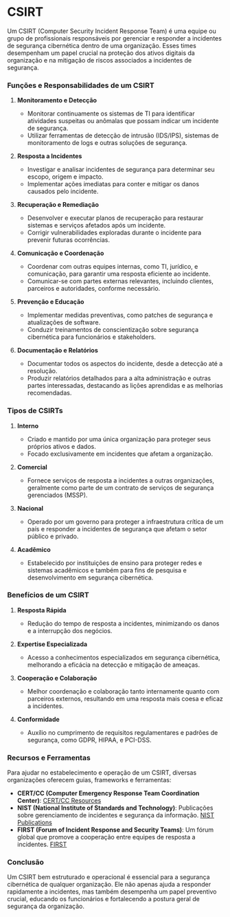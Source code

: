 # CSIRT

Um CSIRT (Computer Security Incident Response Team) é uma equipe ou grupo de profissionais responsáveis por gerenciar e responder a incidentes de segurança cibernética dentro de uma organização. Esses times desempenham um papel crucial na proteção dos ativos digitais da organização e na mitigação de riscos associados a incidentes de segurança.

### Funções e Responsabilidades de um CSIRT

1. **Monitoramento e Detecção**
   - Monitorar continuamente os sistemas de TI para identificar atividades suspeitas ou anômalas que possam indicar um incidente de segurança.
   - Utilizar ferramentas de detecção de intrusão (IDS/IPS), sistemas de monitoramento de logs e outras soluções de segurança.

2. **Resposta a Incidentes**
   - Investigar e analisar incidentes de segurança para determinar seu escopo, origem e impacto.
   - Implementar ações imediatas para conter e mitigar os danos causados pelo incidente.

3. **Recuperação e Remediação**
   - Desenvolver e executar planos de recuperação para restaurar sistemas e serviços afetados após um incidente.
   - Corrigir vulnerabilidades exploradas durante o incidente para prevenir futuras ocorrências.

4. **Comunicação e Coordenação**
   - Coordenar com outras equipes internas, como TI, jurídico, e comunicação, para garantir uma resposta eficiente ao incidente.
   - Comunicar-se com partes externas relevantes, incluindo clientes, parceiros e autoridades, conforme necessário.

5. **Prevenção e Educação**
   - Implementar medidas preventivas, como patches de segurança e atualizações de software.
   - Conduzir treinamentos de conscientização sobre segurança cibernética para funcionários e stakeholders.

6. **Documentação e Relatórios**
   - Documentar todos os aspectos do incidente, desde a detecção até a resolução.
   - Produzir relatórios detalhados para a alta administração e outras partes interessadas, destacando as lições aprendidas e as melhorias recomendadas.

### Tipos de CSIRTs

1. **Interno**
   - Criado e mantido por uma única organização para proteger seus próprios ativos e dados.
   - Focado exclusivamente em incidentes que afetam a organização.

2. **Comercial**
   - Fornece serviços de resposta a incidentes a outras organizações, geralmente como parte de um contrato de serviços de segurança gerenciados (MSSP).

3. **Nacional**
   - Operado por um governo para proteger a infraestrutura crítica de um país e responder a incidentes de segurança que afetam o setor público e privado.

4. **Acadêmico**
   - Estabelecido por instituições de ensino para proteger redes e sistemas acadêmicos e também para fins de pesquisa e desenvolvimento em segurança cibernética.

### Benefícios de um CSIRT

1. **Resposta Rápida**
   - Redução do tempo de resposta a incidentes, minimizando os danos e a interrupção dos negócios.

2. **Expertise Especializada**
   - Acesso a conhecimentos especializados em segurança cibernética, melhorando a eficácia na detecção e mitigação de ameaças.

3. **Cooperação e Colaboração**
   - Melhor coordenação e colaboração tanto internamente quanto com parceiros externos, resultando em uma resposta mais coesa e eficaz a incidentes.

4. **Conformidade**
   - Auxílio no cumprimento de requisitos regulamentares e padrões de segurança, como GDPR, HIPAA, e PCI-DSS.

### Recursos e Ferramentas

Para ajudar no estabelecimento e operação de um CSIRT, diversas organizações oferecem guias, frameworks e ferramentas:

- **CERT/CC (Computer Emergency Response Team Coordination Center)**: [CERT/CC Resources](https://www.cert.org/)
- **NIST (National Institute of Standards and Technology)**: Publicações sobre gerenciamento de incidentes e segurança da informação. [NIST Publications](https://csrc.nist.gov/publications/)
- **FIRST (Forum of Incident Response and Security Teams)**: Um fórum global que promove a cooperação entre equipes de resposta a incidentes. [FIRST](https://www.first.org/)

### Conclusão

Um CSIRT bem estruturado e operacional é essencial para a segurança cibernética de qualquer organização. Ele não apenas ajuda a responder rapidamente a incidentes, mas também desempenha um papel preventivo crucial, educando os funcionários e fortalecendo a postura geral de segurança da organização.